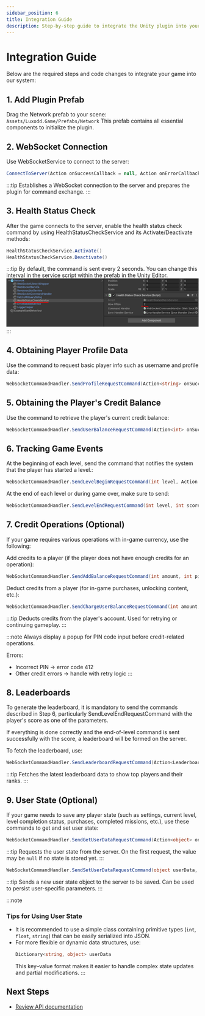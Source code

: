 ```yaml
---
sidebar_position: 6
title: Integration Guide
description: Step-by-step guide to integrate the Unity plugin into your game
---
```


# Integration Guide

Below are the required steps and code changes to integrate your game into our system:

## 1. Add Plugin Prefab
Drag the Network prefab to your scene: `Assets/Luxodd.Game/Prefabs/Network`
This prefab contains all essential components to initialize the plugin.

## 2. WebSocket Connection
Use WebSocketService to connect to the server:

```csharp
ConnectToServer(Action onSuccessCallback = null, Action onErrorCallback = null)
```

:::tip
Establishes a WebSocket connection to the server and prepares the plugin for command exchange.
:::

## 3. Health Status Check
After the game connects to the server, enable the health status check command by using HealthStatusCheckService and its Activate/Deactivate methods:

```csharp
HealthStatusCheckService.Activate()
HealthStatusCheckService.Deactivate()
```

:::tip
By default, the command is sent every 2 seconds. You can change this interval in the service script within the prefab in the Unity Editor.
![ChangeHealtchCheckCadense.png](./assets/image20.png)
:::

## 4. Obtaining Player Profile Data
Use the command to request basic player info such as username and profile data:

```csharp
WebSocketCommandHandler.SendProfileRequestCommand(Action<string> onSuccessCallback, Action<int, string> onFailureCallback)
```

## 5. Obtaining the Player's Credit Balance
Use the command to retrieve the player's current credit balance:

```csharp
WebSocketCommandHandler.SendUserBalanceRequestCommand(Action<int> onSuccessCallback, Action<int, string> onFailureCallback)
```

## 6. Tracking Game Events
At the beginning of each level, send the command that notifies the system that the player has started a level.:

```csharp
WebSocketCommandHandler.SendLevelBeginRequestCommand(int level, Action onSuccessCallback, Action<int, string> onFailureCallback)
```

At the end of each level or during game over, make sure to send:

```csharp
WebSocketCommandHandler.SendLevelEndRequestCommand(int level, int score, Action onSuccessCallback, Action<int, string> onFailureCallback)
```

## 7. Credit Operations (Optional)
If your game requires various operations with in-game currency, use the following:

Add credits to a player (if the player does not have enough credits for an operation):

```csharp
WebSocketCommandHandler.SendAddBalanceRequestCommand(int amount, int pinCode, Action onSuccess, Action<int, string> onFailureCallback)
```

Deduct credits from a player (for in-game purchases, unlocking content, etc.):

```csharp
WebSocketCommandHandler.SendChargeUserBalanceRequestCommand(int amount, int pinCode, Action onSuccess, Action<int, string> onFailureCallback)
```

:::tip
Deducts credits from the player's account. Used for retrying or continuing gameplay.
:::

:::note
Always display a popup for PIN code input before credit-related operations.

Errors:
- Incorrect PIN → error code 412
- Other credit errors → handle with retry logic
:::

## 8. Leaderboards
To generate the leaderboard, it is mandatory to send the commands described in Step 6, particularly SendLevelEndRequestCommand with the player's score as one of the parameters.

If everything is done correctly and the end-of-level command is sent successfully with the score, a leaderboard will be formed on the server.

To fetch the leaderboard, use:

```csharp
WebSocketCommandHandler.SendLeaderboardRequestCommand(Action<LeaderboardDataResponse> onSuccessCallback, Action<int, string> onFailureCallback)
```

:::tip
Fetches the latest leaderboard data to show top players and their ranks.
:::

## 9. User State (Optional)
If your game needs to save any player state (such as settings, current level, level completion status, purchases, completed missions, etc.), use these commands to get and set user state:

```csharp
WebSocketCommandHandler.SendGetUserDataRequestCommand(Action<object> onSuccessCallback, Action<int, string> onFailureCallback)
```

:::tip
Requests the user state from the server. On the first request, the value may be `null` if no state is stored yet.
:::

```csharp
WebSocketCommandHandler.SendSetUserDataRequestCommand(object userData, Action onSuccessCallback, Action<int, string> onFailureCallback)
```

:::tip
Sends a new user state object to the server to be saved. Can be used to persist user-specific parameters.
:::

:::note
### Tips for Using User State
- It is recommended to use a simple class containing primitive types (`int`, `float`, `string`) that can be easily serialized into JSON.
- For more flexible or dynamic data structures, use:
    ```csharp
    Dictionary<string, object> userData
    ```
    This key–value format makes it easier to handle complex state updates and partial modifications.
:::

## Next Steps
- [Review API documentation](./api-reference.md) 